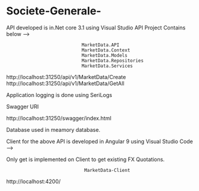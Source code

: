 # Societe-Generale-
API developed  is in.Net core 3.1 using Visual Studio
API Project Contains below --> 


                                MarketData.API
                                MarketData.Context
                                MarketData.Models
                                MarketData.Repositories
                                MarketData.Services
http://localhost:31250/api/v1/MarketData/Create
http://localhost:31250/api/v1/MarketData/GetAll


Application logging is done using SeriLogs

Swagger URI 

http://localhost:31250/swagger/index.html

Database used in meamory database.

                       
 Client for the above API is developed in Angular 9 using Visual Studio Code -->
 
 Only get is implemented on Client to get existing FX Quotations.
  
                                 MarketData-Client 
 http://localhost:4200/
 
 
 
                               
                                
 
